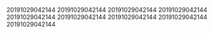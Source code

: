 20191029042144
20191029042144
20191029042144
20191029042144
20191029042144
20191029042144
20191029042144
20191029042144
20191029042144
